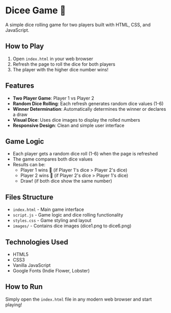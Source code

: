 # Dicee Game 🎲

A simple dice rolling game for two players built with HTML, CSS, and JavaScript.

## How to Play

1. Open `index.html` in your web browser
2. Refresh the page to roll the dice for both players
3. The player with the higher dice number wins!

## Features

- **Two Player Game**: Player 1 vs Player 2
- **Random Dice Rolling**: Each refresh generates random dice values (1-6)
- **Winner Determination**: Automatically determines the winner or declares a draw
- **Visual Dice**: Uses dice images to display the rolled numbers
- **Responsive Design**: Clean and simple user interface

## Game Logic

- Each player gets a random dice roll (1-6) when the page is refreshed
- The game compares both dice values
- Results can be:
  - Player 1 wins 🚩 (if Player 1's dice > Player 2's dice)
  - Player 2 wins 🚩 (if Player 2's dice > Player 1's dice)
  - Draw! (if both dice show the same number)

## Files Structure

- `index.html` - Main game interface
- `script.js` - Game logic and dice rolling functionality
- `styles.css` - Game styling and layout
- `images/` - Contains dice images (dice1.png to dice6.png)

## Technologies Used

- HTML5
- CSS3
- Vanilla JavaScript
- Google Fonts (Indie Flower, Lobster)

## How to Run

Simply open the `index.html` file in any modern web browser and start playing!

